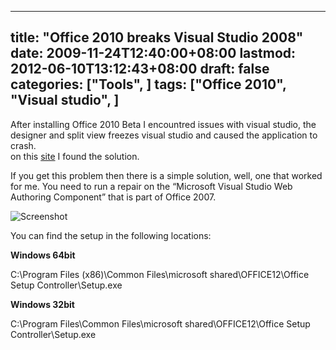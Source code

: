 
---
title: "Office 2010 breaks Visual Studio 2008"
date: 2009-11-24T12:40:00+08:00
lastmod: 2012-06-10T13:12:43+08:00
draft: false
categories: ["Tools", ]
tags: ["Office 2010", "Visual studio", ]
---


After installing Office 2010 Beta I encountred issues with visual studio, the designer and split view freezes visual studio and caused the application to crash.   
on this [site](http://geekswithblogs.net/hinshelm/archive/2009/07/19/office-2010-gotcha-2-visual-studio-2008-locks.aspx) I found the solution.

If you get this problem then there is a simple solution, well, one that worked for me. You need to run a repair on the “Microsoft Visual Studio Web Authoring Component” that is part of Office 2007.

![Screenshot](https://public.bay.livefilestore.com/y1p74pFuLYAtX-sPMZCbiuVbmPvMBo4CeC9MFqeio2OBggYB_ODhwePIK1ft3uHaAQ6EHzTGp1cuId0oPLdTYt-gA/image_2.png?psid=1)

You can find the setup in the following locations:

**Windows 64bit**

C:\Program Files (x86)\Common Files\microsoft shared\OFFICE12\Office Setup Controller\Setup.exe

**Windows 32bit**

C:\Program Files\Common Files\microsoft shared\OFFICE12\Office Setup Controller\Setup.exe

